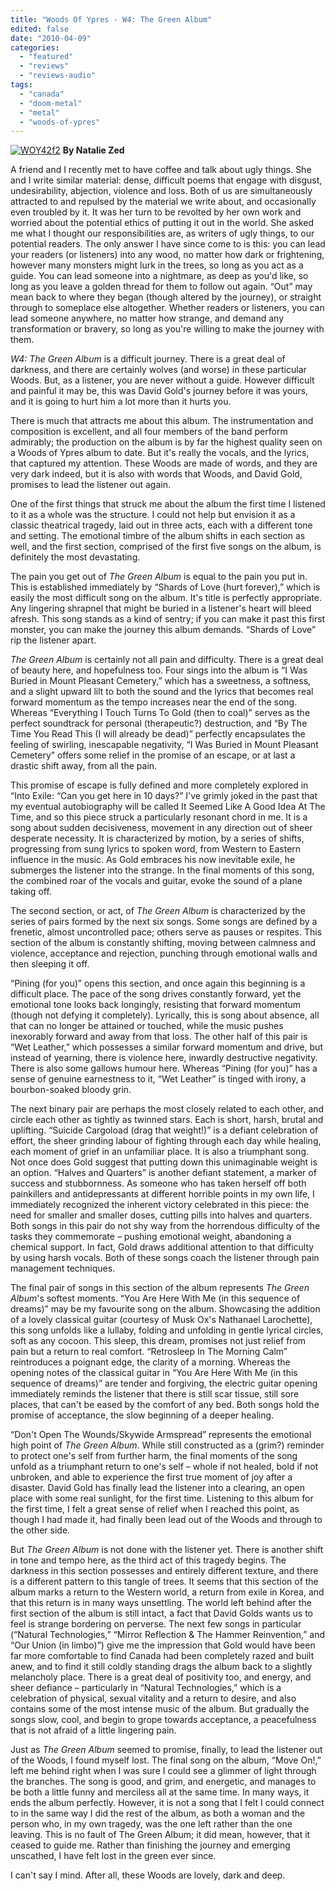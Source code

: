 ```yaml
---
title: "Woods Of Ypres - W4: The Green Album"
edited: false
date: "2010-04-09"
categories:
  - "featured"
  - "reviews"
  - "reviews-audio"
tags:
  - "canada"
  - "doom-metal"
  - "metal"
  - "woods-of-ypres"
---
```


[![WOY42f2](http://www.hellbound.ca/wp-content/uploads/2009/11/WOY42f2-300x300.jpg "WOY42f2")](http://www.hellbound.ca/wp-content/uploads/2009/11/WOY42f2.jpg) **By Natalie Zed**

A friend and I recently met to have coffee and talk about ugly things. She and I write similar material: dense, difficult poems that engage with disgust, undesirability, abjection, violence and loss. Both of us are simultaneously attracted to and repulsed by the material we write about, and occasionally even troubled by it. It was her turn to be revolted by her own work and worried about the potential ethics of putting it out in the world. She asked me what I thought our responsibilities are, as writers of ugly things, to our potential readers. The only answer I have since come to is this: you can lead your readers (or listeners) into any wood, no matter how dark or frightening, however many monsters might lurk in the trees, so long as you act as a guide. You can lead someone into a nightmare, as deep as you'd like, so long as you leave a golden thread for them to follow out again. “Out” may mean back to where they began (though altered by the journey), or straight through to someplace else altogether. Whether readers or listeners, you can lead someone anywhere, no matter how strange, and demand any transformation or bravery, so long as you're willing to make the journey with them.

_W4: The Green Album_ is a difficult journey. There is a great deal of darkness, and there are certainly wolves (and worse) in these particular Woods. But, as a listener, you are never without a guide. However difficult and painful it may be, this was David Gold's journey before it was yours, and it is going to hurt him a lot more than it hurts you.

There is much that attracts me about this album. The instrumentation and composition is excellent, and all four members of the band perform admirably; the production on the album is by far the highest quality seen on a Woods of Ypres album to date. But it's really the vocals, and the lyrics, that captured my attention. These Woods are made of words, and they are very dark indeed, but it is also with words that Woods, and David Gold, promises to lead the listener out again.

One of the first things that struck me about the album the first time I listened to it as a whole was the structure. I could not help but envision it as a classic theatrical tragedy, laid out in three acts, each with a different tone and setting. The emotional timbre of the album shifts in each section as well, and the first section, comprised of the first five songs on the album, is definitely the most devastating.

The pain you get out of _The Green Album_ is equal to the pain you put in. This is established immediately by “Shards of Love (hurt forever),” which is easily the most difficult song on the album. It's title is perfectly appropriate. Any lingering shrapnel that might be buried in a listener's heart will bleed afresh. This song stands as a kind of sentry; if you can make it past this first monster, you can make the journey this album demands. “Shards of Love” rip the listener apart.

_The Green Album_ is certainly not all pain and difficulty. There is a great deal of beauty here, and hopefulness too. Four sings into the album is “I Was Buried in Mount Pleasant Cemetery,” which has a sweetness, a softness, and a slight upward lilt to both the sound and the lyrics that becomes real forward momentum as the tempo increases near the end of the song. Whereas “Everything I Touch Turns To Gold (then to coal)” serves as the perfect soundtrack for personal (therapeutic?) destruction, and “By The Time You Read This (I will already be dead)” perfectly encapsulates the feeling of swirling, inescapable negativity, “I Was Buried in Mount Pleasant Cemetery” offers some relief in the promise of an escape, or at last a drastic shift away, from all the pain.

This promise of escape is fully defined and more completely explored in “Into Exile: “Can you get here in 10 days?” I've grimly joked in the past that my eventual autobiography will be called It Seemed Like A Good Idea At The Time, and so this piece struck a particularly resonant chord in me. It is a song about sudden decisiveness, movement in any direction out of sheer desperate necessity. It is characterized by motion, by a series of shifts, progressing from sung lyrics to spoken word, from Western to Eastern influence in the music. As Gold embraces his now inevitable exile, he submerges the listener into the strange. In the final moments of this song, the combined roar of the vocals and guitar, evoke the sound of a plane taking off.

The second section, or act, of _The Green Album_ is characterized by the series of pairs formed by the next six songs. Some songs are defined by a frenetic, almost uncontrolled pace; others serve as pauses or respites. This section of the album is constantly shifting, moving between calmness and violence, acceptance and rejection, punching through emotional walls and then sleeping it off.

“Pining (for you)” opens this section, and once again this beginning is a difficult place. The pace of the song drives constantly forward, yet the emotional tone looks back longingly, resisting that forward momentum (though not defying it completely). Lyrically, this is song about absence, all that can no longer be attained or touched, while the music pushes inexorably forward and away from that loss. The other half of this pair is “Wet Leather,” which possesses a similar forward momentum and drive, but instead of yearning, there is violence here, inwardly destructive negativity. There is also some gallows humour here. Whereas “Pining (for you)” has a sense of genuine earnestness to it, “Wet Leather” is tinged with irony, a bourbon-soaked bloody grin.

The next binary pair are perhaps the most closely related to each other, and circle each other as tightly as twinned stars. Each is short, harsh, brutal and uplifting. “Suicide Cargoload (drag that weight!)” is a defiant celebration of effort, the sheer grinding labour of fighting through each day while healing, each moment of grief in an unfamiliar place. It is also a triumphant song. Not once does Gold suggest that putting down this unimaginable weight is an option. “Halves and Quarters” is another defiant statement, a marker of success and stubbornness. As someone who has taken herself off both painkillers and antidepressants at different horrible points in my own life, I immediately recognized the inherent victory celebrated in this piece: the need for smaller and smaller doses, cutting pills into halves and quarters. Both songs in this pair do not shy way from the horrendous difficulty of the tasks they commemorate – pushing emotional weight, abandoning a chemical support. In fact, Gold draws additional attention to that difficulty by using harsh vocals. Both of these songs coach the listener through pain management techniques.

The final pair of songs in this section of the album represents _The Green Album_'s softest moments. “You Are Here With Me (in this sequence of dreams)” may be my favourite song on the album. Showcasing the addition of a lovely classical guitar (courtesy of Musk Ox's Nathanael Larochette), this song unfolds like a lullaby, folding and unfolding in gentle lyrical circles, soft as any cocoon. This sleep, this dream, promises not just relief from pain but a return to real comfort. “Retrosleep In The Morning Calm” reintroduces a poignant edge, the clarity of a morning. Whereas the opening notes of the classical guitar in “You Are Here With Me (in this sequence of dreams)” are tender and forgiving, the electric guitar opening immediately reminds the listener that there is still scar tissue, still sore places, that can't be eased by the comfort of any bed. Both songs hold the promise of acceptance, the slow beginning of a deeper healing.

“Don't Open The Wounds/Skywide Armspread” represents the emotional high point of _The Green Album_. While still constructed as a (grim?) reminder to protect one's self from further harm, the final moments of the song unfold as a triumphant return to one's self – whole if not healed, bold if not unbroken, and able to experience the first true moment of joy after a disaster. David Gold has finally lead the listener into a clearing, an open place with some real sunlight, for the first time. Listening to this album for the first time, I felt a great sense of relief when I reached this point, as though I had made it, had finally been lead out of the Woods and through to the other side.

But _The Green Album_ is not done with the listener yet. There is another shift in tone and tempo here, as the third act of this tragedy begins. The darkness in this section possesses and entirely different texture, and there is a different pattern to this tangle of trees. It seems that this section of the album marks a return to the Western world, a return from exile in Korea, and that this return is in many ways unsettling. The world left behind after the first section of the album is still intact, a fact that David Golds wants us to feel is strange bordering on perverse. The next few songs in particular (“Natural Technologies,” “Mirror Reflection & The Hammer Reinvention,” and “Our Union (in limbo)”) give me the impression that Gold would have been far more comfortable to find Canada had been completely razed and built anew, and to find it still coldly standing drags the album back to a slightly melancholy place. There is a great deal of positivity too, and energy, and sheer defiance – particularly in “Natural Technologies,” which is a celebration of physical, sexual vitality and a return to desire, and also contains some of the most intense music of the album. But gradually the songs slow, cool, and begin to grope towards acceptance, a peacefulness that is not afraid of a little lingering pain.

Just as _The Green Album_ seemed to promise, finally, to lead the listener out of the Woods, I found myself lost. The final song on the album, “Move On!,” left me behind right when I was sure I could see a glimmer of light through the branches. The song is good, and grim, and energetic, and manages to be both a little funny and merciless all at the same time. In many ways, it ends the album perfectly. However, it is not a song that I felt I could connect to in the same way I did the rest of the album, as both a woman and the person who, in my own tragedy, was the one left rather than the one leaving. This is no fault of The Green Album; it did mean, however, that it ceased to guide me. Rather than finishing the journey and emerging unscathed, I have felt lost in the green ever since.

I can't say I mind. After all, these Woods are lovely, dark and deep.
